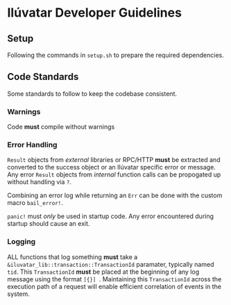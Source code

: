 # Ilúvatar Developer Guidelines

## Setup

Following the commands in `setup.sh` to prepare the required dependencies.

## Code Standards

Some standards to follow to keep the codebase consistent.

### Warnings

Code **must** compile without warnings

### Error Handling

`Result` objects from _external_ libraries or RPC/HTTP **must** be extracted and converted to the success object or an Ilúvatar specific error or message.
Any error `Result` objects from _internal_ function calls can be propogated up without handling via `?`.

Combining an error log while returning an `Err` can be done with the custom macro `bail_error!`.

`panic!` must _only_ be used in startup code.
Any error encountered during startup should cause an exit.

### Logging

ALL functions that log something **must** take a `&iluvatar_lib::transaction::TransactionId` paramater, typically named `tid`.
This `TransactionId` **must** be placed at the beginning of any log message using the format `[{}] `.
Maintaining this `TransactionId` across the execution path of a request will enable efficient correlation of events in the system.
